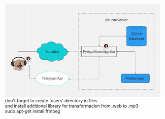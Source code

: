 ![block_diagram](.description/cat.png)
don't forget to create 'users' directory in files  
and install additional library for transformacion from .web to .mp3  
sudo apt-get install ffmpeg
